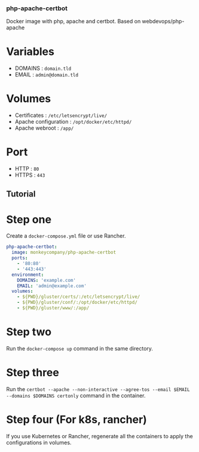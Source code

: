 ### php-apache-certbot
Docker image with php, apache and certbot. Based on webdevops/php-apache

# Variables

- DOMAINS : ```domain.tld```
- EMAIL : ```admin@domain.tld```

# Volumes
- Certificates : ```/etc/letsencrypt/live/```
- Apache configuration : ```/opt/docker/etc/httpd/```
- Apache webroot : ```/app/```

# Port
- HTTP : ```80```
- HTTPS : ```443```

## Tutorial

# Step one

Create a ```docker-compose.yml``` file or use Rancher.

```yaml
php-apache-certbot:
  image: monkeycompany/php-apache-certbot
  ports:
    - '80:80'
    - '443:443'
  environment:
    DOMAINS: 'example.com'
    EMAIL: 'admin@example.com'
  volumes:
    - ${PWD}/gluster/certs/:/etc/letsencrypt/live/
    - ${PWD}/gluster/conf/:/opt/docker/etc/httpd/
    - ${PWD}/gluster/www/:/app/
```

# Step two

Run the ```docker-compose up``` command in the same directory.

# Step three

Run the ```certbot --apache --non-interactive --agree-tos --email $EMAIL --domains $DOMAINS certonly``` command in the container.

# Step four (For k8s, rancher)

If you use Kubernetes or Rancher, regenerate all the containers to apply the configurations in volumes.
